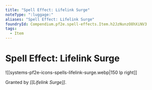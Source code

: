 ```yaml
---
title: "Spell Effect: Lifelink Surge"
noteType: ":luggage:"
aliases: "Spell Effect: Lifelink Surge"
foundryId: Compendium.pf2e.spell-effects.Item.h2JzNunzO8hXiNV3
tags:
  - Item
---
```


# Spell Effect: Lifelink Surge
![[systems-pf2e-icons-spells-lifelink-surge.webp|150 lp right]]

Granted by _[[Lifelink Surge]]_.
